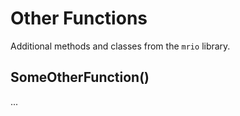 # Other Functions

Additional methods and classes from the `mrio` library.

## SomeOtherFunction()
...